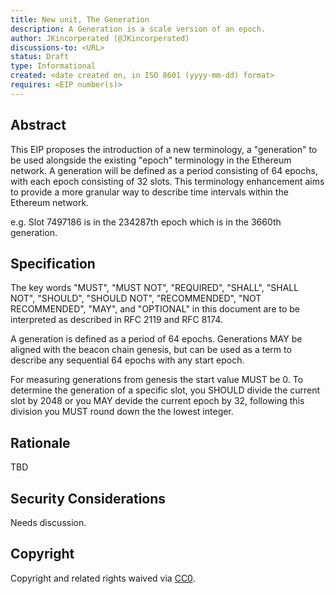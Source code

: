 ```yaml
---
title: New unit, The Generation
description: A Generation is a scale version of an epoch.
author: JKincorperated (@JKincorperated)
discussions-to: <URL>
status: Draft
type: Informational
created: <date created on, in ISO 8601 (yyyy-mm-dd) format>
requires: <EIP number(s)>
---
```


## Abstract

This EIP proposes the introduction of a new terminology, a "generation" to be used alongside the existing "epoch" terminology in the Ethereum network. A generation will be defined as a period consisting of 64 epochs, with each epoch consisting of 32 slots. This terminology enhancement aims to provide a more granular way to describe time intervals within the Ethereum network.

e.g. Slot 7497186 is in the 234287th epoch which is in the 3660th generation.

## Specification

The key words "MUST", "MUST NOT", "REQUIRED", "SHALL", "SHALL NOT", "SHOULD", "SHOULD NOT", "RECOMMENDED", "NOT RECOMMENDED", "MAY", and "OPTIONAL" in this document are to be interpreted as described in RFC 2119 and RFC 8174.

A generation is defined as a period of 64 epochs. Generations MAY be aligned with the beacon chain genesis, but can be used as a term to describe any sequential 64 epochs with any start epoch.

For measuring generations from genesis the start value MUST be 0. To determine the generation of a specific slot, you SHOULD divide the current slot by 2048 or you MAY devide the current epoch by 32, following this division you MUST round down the the lowest integer.


## Rationale

TBD

## Security Considerations

Needs discussion.

## Copyright

Copyright and related rights waived via [CC0](../LICENSE.md).

